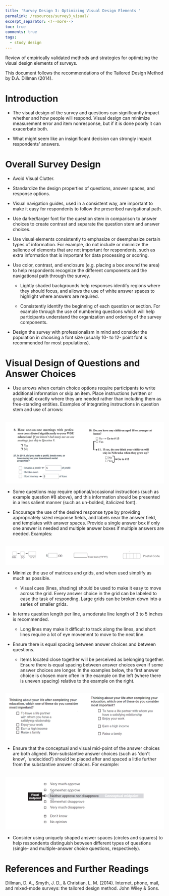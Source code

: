 ```yaml
---
title: 'Survey Design 3: Optimizing Visual Design Elements '
permalink: /resources/survey3_visual/
excerpt_separator: <!--more-->
toc: true
comments: true
tags:
  - study design
---
```


Review of empirically validated methods and strategies for optimizing the visual design elements of surveys.<!--more-->

This document follows the recommendations of the Tailored Design Method by D.A. Dillman (2014).

# Introduction

-   The visual design of the survey and questions can significantly impact whether and how people will respond. Visual design can minimize measurement error and item nonresponse, but if it is done poorly it can exacerbate both.

-   What might seem like an insignificant decision can strongly impact respondents' answers.

# **Overall Survey Design**

-   Avoid Visual Clutter.

-   Standardize the design properties of questions, answer spaces, and response options.

-   Visual navigation guides, used in a consistent way, are important to make it easy for respondents to follow the prescribed navigational path.

-   Use darker/larger font for the question stem in comparison to answer choices to create contrast and separate the question stem and answer choices.

-   Use visual elements consistently to emphasize or deemphasize certain types of information. For example, do not include or minimize the salience of elements that are not important for respondents, such as extra information that is important for data processing or scoring.

-   Use color, contrast, and enclosure (e.g. placing a box around the area) to help respondents recognize the different components and the navigational path through the survey.

    -   Lightly shaded backgrounds help responses identify regions where they should focus, and allows the use of white answer spaces to highlight where answers are required.

    -   Consistently identify the beginning of each question or section. For example through the use of numbering questions which will help participants understand the organization and ordering of the survey components.

-   Design the survey with professionalism in mind and consider the population in choosing a font size (usually 10- to 12- point font is recommended for most populations).




# Visual Design of Questions and Answer Choices

-   Use arrows when certain choice options require participants to write additional information or skip an item. Place instructions (written or graphical) exactly where they are needed rather than including them as free-standing entities. Examples of integrating instructions in question stem and use of arrows:

<br/><img src='/images/posts/survey_design/survey_design1.JPG'><br/>

-   Some questions may require optional/occasional instructions (such as example question \#8 above), and this information should be presented in a less salient manner (such as un-bolded, italicized font).

-   Encourage the use of the desired response type by providing appropriately sized response fields, and labels near the answer field, and templates with answer spaces. Provide a single answer box if only one answer is needed and multiple answer boxes if multiple answers are needed. Examples:

<br/><img src='/images/posts/survey_design/survey_design2.JPG'><br/>

-   Minimize the use of matrices and grids, and when used simplify as much as possible.

    -   Visual cues (lines, shading) should be used to make it easy to move across the grid. Every answer choice in the grid can be labeled to ease the task of responding. Large grids can be broken down into a series of smaller grids.

-   In terms question length per line, a moderate line length of 3 to 5 inches is recommended.

    -   Long lines may make it difficult to track along the lines, and short lines require a lot of eye movement to move to the next line.

-   Ensure there is equal spacing between answer choices and between questions.

    -   Items located close together will be perceived as belonging together. Ensure there is equal spacing between answer choices even if some answer choices are longer. In the examples below, the first answer choice is chosen more often in the example on the left (where there is uneven spacing) relative to the example on the right.

<br/><img src='/images/posts/survey_design/survey_design3.JPG'><br/>

-   Ensure that the conceptual and visual mid-point of the answer choices are both aligned. Non-substantive answer choices (such as 'don't know', 'undecided') should be placed after and spaced a little further from the substantive answer choices. For example:

<br/><img src='/images/posts/survey_design/survey_design4.JPG'> <br/>

-   Consider using uniquely shaped answer spaces (circles and squares) to help respondents distinguish between different types of questions (single- and multiple-answer choice questions, respectively).



# References and Further Readings

Dillman, D. A., Smyth, J. D., & Christian, L. M. (2014). Internet, phone, mail, and mixed-mode surveys: the tailored design method. John Wiley & Sons.

